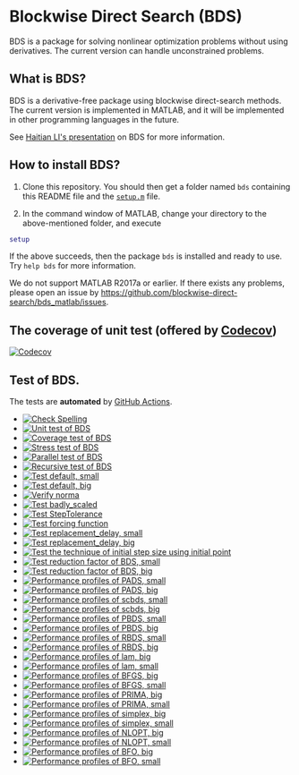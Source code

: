 # Blockwise Direct Search (BDS)

BDS is a package for solving nonlinear optimization problems without using derivatives. The current version can handle unconstrained problems. 

## What is BDS?

BDS is a derivative-free package using blockwise direct-search methods. The current version is implemented in MATLAB, and it will be implemented in other programming languages in the future.

See [Haitian LI's presentation](https://lht97.github.io/documents/DFOS2024.pdf) on BDS for more information.

## How to install BDS?

1. Clone this repository. You should then get a folder named `bds` containing this README file and the
[`setup.m`](https://github.com/blockwise-direct-search/bds/blob/main/setup.m) file.

2. In the command window of MATLAB, change your directory to the above-mentioned folder, and execute

```matlab
setup
```

If the above succeeds, then the package `bds` is installed and ready to use. Try `help bds` for more information.

We do not support MATLAB R2017a or earlier. If there exists any problems, please open an issue by
https://github.com/blockwise-direct-search/bds_matlab/issues.

## The coverage of unit test (offered by [Codecov](https://about.codecov.io/))

[![Codecov](https://img.shields.io/codecov/c/github/blockwise-direct-search/bds_matlab?style=for-the-badge&logo=codecov)](https://app.codecov.io/github/blockwise-direct-search/bds_matlab)

## Test of BDS.
The tests are **automated** by
[GitHub Actions](https://docs.github.com/en/actions).
- [![Check Spelling](https://github.com/blockwise-direct-search/bds_matlab/actions/workflows/spelling.yml/badge.svg)](https://github.com/blockwise-direct-search/bds_matlab/actions/workflows/spelling.yml)
- [![Unit test of BDS](https://github.com/blockwise-direct-search/bds_matlab/actions/workflows/unit_test.yml/badge.svg)](https://github.com/blockwise-direct-search/bds_matlab/actions/workflows/unit_test.yml)
- [![Coverage test of BDS](https://github.com/blockwise-direct-search/bds_matlab/actions/workflows/unit_test_coverage.yml/badge.svg)](https://github.com/blockwise-direct-search/bds_matlab/actions/workflows/unit_test_coverage.yml)
- [![Stress test of BDS](https://github.com/blockwise-direct-search/bds_matlab/actions/workflows/stress_test.yml/badge.svg)](https://github.com/blockwise-direct-search/bds_matlab/actions/workflows/stress_test.yml)
- [![Parallel test of BDS](https://github.com/blockwise-direct-search/bds_matlab/actions/workflows/parallel_test.yml/badge.svg)](https://github.com/blockwise-direct-search/bds_matlab/actions/workflows/parallel_test.yml)
- [![Recursive test of BDS](https://github.com/blockwise-direct-search/bds_matlab/actions/workflows/recursive_test.yml/badge.svg)](https://github.com/blockwise-direct-search/bds_matlab/actions/workflows/recursive_test.yml)
- [![Test default, small](https://github.com/blockwise-direct-search/bds_matlab/actions/workflows/test_default_small.yml/badge.svg)](https://github.com/blockwise-direct-search/bds_matlab/actions/workflows/test_default_small.yml)
- [![Test default, big](https://github.com/blockwise-direct-search/bds_matlab/actions/workflows/test_default_big.yml/badge.svg)](https://github.com/blockwise-direct-search/bds_matlab/actions/workflows/test_default_big.yml)
- [![Verify norma](https://github.com/blockwise-direct-search/bds_matlab/actions/workflows/verify_norma.yml/badge.svg)](https://github.com/blockwise-direct-search/bds_matlab/actions/workflows/verify_norma.yml)
- [![Test badly_scaled](https://github.com/blockwise-direct-search/bds_matlab/actions/workflows/test_badly_scaled.yml/badge.svg)](https://github.com/blockwise-direct-search/bds_matlab/actions/workflows/test_badly_scaled.yml)
- [![Test StepTolerance](https://github.com/blockwise-direct-search/bds_matlab/actions/workflows/test_StepTolerance.yml/badge.svg)](https://github.com/blockwise-direct-search/bds_matlab/actions/workflows/test_StepTolerance.yml)
- [![Test forcing function](https://github.com/blockwise-direct-search/bds_matlab/actions/workflows/test_forcing_function.yml/badge.svg)](https://github.com/blockwise-direct-search/bds_matlab/actions/workflows/test_forcing_function.yml)
- [![Test replacement_delay, small](https://github.com/blockwise-direct-search/bds_matlab/actions/workflows/test_replacement_delay_small.yml/badge.svg)](https://github.com/blockwise-direct-search/bds_matlab/actions/workflows/test_replacement_delay_small.yml)
- [![Test replacement_delay, big](https://github.com/blockwise-direct-search/bds_matlab/actions/workflows/test_replacement_delay_big.yml/badge.svg)](https://github.com/blockwise-direct-search/bds_matlab/actions/workflows/test_replacement_delay_big.yml)
- [![Test the technique of initial step size using initial point](https://github.com/blockwise-direct-search/bds_matlab/actions/workflows/test_initial_point_technique.yml/badge.svg)](https://github.com/blockwise-direct-search/bds_matlab/actions/workflows/test_initial_point_technique.yml)
- [![Test reduction factor of BDS, small](https://github.com/blockwise-direct-search/bds_matlab/actions/workflows/profile_small_reduction_factor.yml/badge.svg)](https://github.com/blockwise-direct-search/bds_matlab/actions/workflows/profile_small_reduction_factor.yml)
- [![Test reduction factor of BDS, big](https://github.com/blockwise-direct-search/bds_matlab/actions/workflows/profile_big_reduction_factor.yml/badge.svg)](https://github.com/blockwise-direct-search/bds_matlab/actions/workflows/profile_big_reduction_factor.yml)
- [![Performance profiles of PADS, small](https://github.com/blockwise-direct-search/bds_matlab/actions/workflows/profile_pads_small.yml/badge.svg)](https://github.com/blockwise-direct-search/bds_matlab/actions/workflows/profile_pads_small.yml)
- [![Performance profiles of PADS, big](https://github.com/blockwise-direct-search/bds_matlab/actions/workflows/profile_pads_big.yml/badge.svg)](https://github.com/blockwise-direct-search/bds_matlab/actions/workflows/profile_pads_big.yml)
- [![Performance profiles of scbds, small](https://github.com/blockwise-direct-search/bds_matlab/actions/workflows/profile_scbds_small.yml/badge.svg)](https://github.com/blockwise-direct-search/bds_matlab/actions/workflows/profile_scbds_small.yml)
- [![Performance profiles of scbds, big](https://github.com/blockwise-direct-search/bds_matlab/actions/workflows/profile_scbds_big.yml/badge.svg)](https://github.com/blockwise-direct-search/bds_matlab/actions/workflows/profile_scbds_big.yml)
- [![Performance profiles of PBDS, small](https://github.com/blockwise-direct-search/bds_matlab/actions/workflows/profile_pbds_small.yml/badge.svg)](https://github.com/blockwise-direct-search/bds_matlab/actions/workflows/profile_pbds_small.yml)
- [![Performance profiles of PBDS, big](https://github.com/blockwise-direct-search/bds_matlab/actions/workflows/profile_pbds_big.yml/badge.svg)](https://github.com/blockwise-direct-search/bds_matlab/actions/workflows/profile_pbds_big.yml)
- [![Performance profiles of RBDS, small](https://github.com/blockwise-direct-search/bds_matlab/actions/workflows/profile_rbds_small.yml/badge.svg)](https://github.com/blockwise-direct-search/bds_matlab/actions/workflows/profile_rbds_small.yml)
- [![Performance profiles of RBDS, big](https://github.com/blockwise-direct-search/bds_matlab/actions/workflows/profile_rbds_big.yml/badge.svg)](https://github.com/blockwise-direct-search/bds_matlab/actions/workflows/profile_rbds_big.yml)
- [![Performance profiles of lam, big](https://github.com/blockwise-direct-search/bds_matlab/actions/workflows/profile_lam_big.yml/badge.svg)](https://github.com/blockwise-direct-search/bds_matlab/actions/workflows/profile_lam_big.yml)
- [![Performance profiles of lam, small](https://github.com/blockwise-direct-search/bds_matlab/actions/workflows/profile_lam_small.yml/badge.svg)](https://github.com/blockwise-direct-search/bds_matlab/actions/workflows/profile_lam_small.yml)
- [![Performance profiles of BFGS, big](https://github.com/blockwise-direct-search/bds_matlab/actions/workflows/profile_bfgs_big.yml/badge.svg)](https://github.com/blockwise-direct-search/bds_matlab/actions/workflows/profile_bfgs_big.yml)
- [![Performance profiles of BFGS, small](https://github.com/blockwise-direct-search/bds_matlab/actions/workflows/profile_bfgs_small.yml/badge.svg)](https://github.com/blockwise-direct-search/bds_matlab/actions/workflows/profile_bfgs_small.yml)
- [![Performance profiles of PRIMA, big](https://github.com/blockwise-direct-search/bds_matlab/actions/workflows/profile_prima_big.yml/badge.svg)](https://github.com/blockwise-direct-search/bds_matlab/actions/workflows/profile_prima_big.yml)
- [![Performance profiles of PRIMA, small](https://github.com/blockwise-direct-search/bds_matlab/actions/workflows/profile_prima_small.yml/badge.svg)](https://github.com/blockwise-direct-search/bds_matlab/actions/workflows/profile_prima_small.yml)
- [![Performance profiles of simplex, big](https://github.com/blockwise-direct-search/bds_matlab/actions/workflows/profile_simplex_big.yml/badge.svg)](https://github.com/blockwise-direct-search/bds_matlab/actions/workflows/profile_simplex_big.yml)
- [![Performance profiles of simplex, small](https://github.com/blockwise-direct-search/bds_matlab/actions/workflows/profile_simplex_small.yml/badge.svg)](https://github.com/blockwise-direct-search/bds_matlab/actions/workflows/profile_simplex_small.yml)
- [![Performance profiles of NLOPT, big](https://github.com/blockwise-direct-search/bds_matlab/actions/workflows/profile_nlopt_big.yml/badge.svg)](https://github.com/blockwise-direct-search/bds_matlab/actions/workflows/profile_nlopt_big.yml)
- [![Performance profiles of NLOPT, small](https://github.com/blockwise-direct-search/bds_matlab/actions/workflows/profile_nlopt_small.yml/badge.svg)](https://github.com/blockwise-direct-search/bds_matlab/actions/workflows/profile_nlopt_small.yml)
- [![Performance profiles of BFO, big](https://github.com/blockwise-direct-search/bds_matlab/actions/workflows/profile_bfo_big.yml/badge.svg)](https://github.com/blockwise-direct-search/bds_matlab/actions/workflows/profile_bfo_big.yml)
- [![Performance profiles of BFO, small](https://github.com/blockwise-direct-search/bds_matlab/actions/workflows/profile_bfo_small.yml/badge.svg)](https://github.com/blockwise-direct-search/bds_matlab/actions/workflows/profile_bfo_small.yml)
